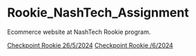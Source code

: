 # Rookie_NashTech_Assignment
Ecommerce website at NashTech Rookie program.

[Checkpoint Rookie 26/5/2024](https://drive.google.com/drive/u/0/folders/1PYdUq-3slVDmqUAbOJEEUELaSxN83kaK)
[Checkpoint Rookie /6/2024](https://drive.google.com/drive/u/0/folders/15JHBzpIHCpFHu48CsAdj6lvsFxkEnPSF)
